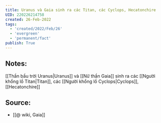 ```yaml
---
title: Uranus và Gaia sinh ra các Titan, các Cyclops, Hecatonchire
UID: 220226214758
created: 26-Feb-2022
tags:
  - 'created/2022/Feb/26'
  - 'evergreen'
  - 'permanent/fact'
publish: True
---
```

## Notes:
[[Thần bầu trời Uranus|Uranus]] và [[Nữ thần Gaia]] sinh ra các [[Người khổng lồ Titan|Titan]], các [[Người khổng lồ Cyclops|Cyclops]], [[Hecatonchire]]

## Source:
- [[@ wiki, Gaia]]




